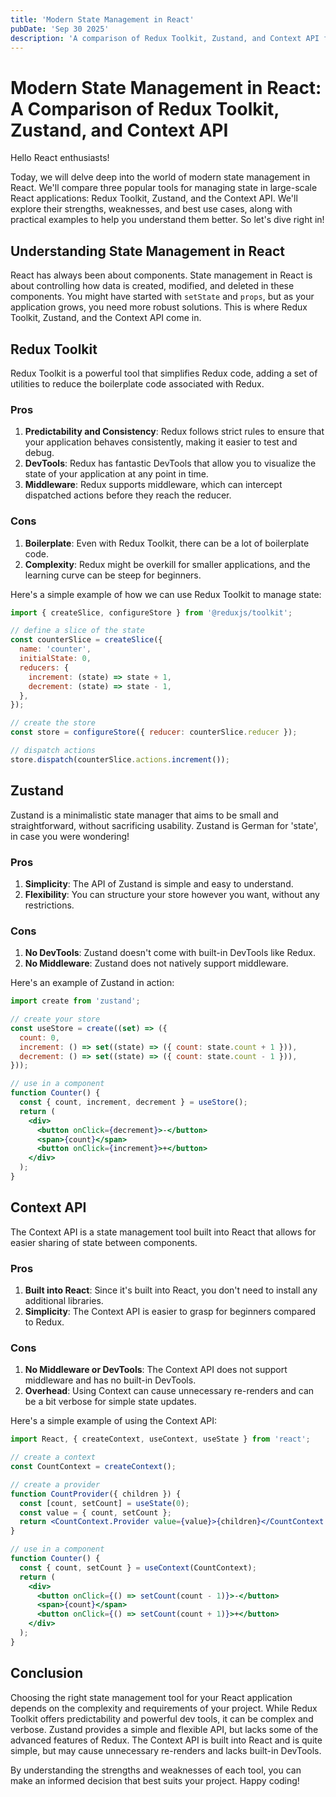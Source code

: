 ```yaml
---
title: 'Modern State Management in React'
pubDate: 'Sep 30 2025'
description: 'A comparison of Redux Toolkit, Zustand, and Context API for managing state in large-scale React applications.'
---
```


# Modern State Management in React: A Comparison of Redux Toolkit, Zustand, and Context API

Hello React enthusiasts!

Today, we will delve deep into the world of modern state management in React. We'll compare three popular tools for managing state in large-scale React applications: Redux Toolkit, Zustand, and the Context API. We'll explore their strengths, weaknesses, and best use cases, along with practical examples to help you understand them better. So let's dive right in!

## Understanding State Management in React

React has always been about components. State management in React is about controlling how data is created, modified, and deleted in these components. You might have started with `setState` and `props`, but as your application grows, you need more robust solutions. This is where Redux Toolkit, Zustand, and the Context API come in.

## Redux Toolkit

Redux Toolkit is a powerful tool that simplifies Redux code, adding a set of utilities to reduce the boilerplate code associated with Redux.

### Pros

1. **Predictability and Consistency**: Redux follows strict rules to ensure that your application behaves consistently, making it easier to test and debug.
2. **DevTools**: Redux has fantastic DevTools that allow you to visualize the state of your application at any point in time.
3. **Middleware**: Redux supports middleware, which can intercept dispatched actions before they reach the reducer.

### Cons

1. **Boilerplate**: Even with Redux Toolkit, there can be a lot of boilerplate code.
2. **Complexity**: Redux might be overkill for smaller applications, and the learning curve can be steep for beginners.

Here's a simple example of how we can use Redux Toolkit to manage state:

```jsx
import { createSlice, configureStore } from '@reduxjs/toolkit';

// define a slice of the state
const counterSlice = createSlice({
  name: 'counter',
  initialState: 0,
  reducers: {
    increment: (state) => state + 1,
    decrement: (state) => state - 1,
  },
});

// create the store
const store = configureStore({ reducer: counterSlice.reducer });

// dispatch actions
store.dispatch(counterSlice.actions.increment());
```

## Zustand

Zustand is a minimalistic state manager that aims to be small and straightforward, without sacrificing usability. Zustand is German for 'state', in case you were wondering!

### Pros

1. **Simplicity**: The API of Zustand is simple and easy to understand.
2. **Flexibility**: You can structure your store however you want, without any restrictions.

### Cons

1. **No DevTools**: Zustand doesn't come with built-in DevTools like Redux.
2. **No Middleware**: Zustand does not natively support middleware.

Here's an example of Zustand in action:

```jsx
import create from 'zustand';

// create your store
const useStore = create((set) => ({
  count: 0,
  increment: () => set((state) => ({ count: state.count + 1 })),
  decrement: () => set((state) => ({ count: state.count - 1 })),
}));

// use in a component
function Counter() {
  const { count, increment, decrement } = useStore();
  return (
    <div>
      <button onClick={decrement}>-</button>
      <span>{count}</span>
      <button onClick={increment}>+</button>
    </div>
  );
}
```

## Context API

The Context API is a state management tool built into React that allows for easier sharing of state between components.

### Pros

1. **Built into React**: Since it's built into React, you don't need to install any additional libraries.
2. **Simplicity**: The Context API is easier to grasp for beginners compared to Redux.

### Cons

1. **No Middleware or DevTools**: The Context API does not support middleware and has no built-in DevTools.
2. **Overhead**: Using Context can cause unnecessary re-renders and can be a bit verbose for simple state updates.

Here's a simple example of using the Context API:

```jsx
import React, { createContext, useContext, useState } from 'react';

// create a context
const CountContext = createContext();

// create a provider
function CountProvider({ children }) {
  const [count, setCount] = useState(0);
  const value = { count, setCount };
  return <CountContext.Provider value={value}>{children}</CountContext.Provider>;
}

// use in a component
function Counter() {
  const { count, setCount } = useContext(CountContext);
  return (
    <div>
      <button onClick={() => setCount(count - 1)}>-</button>
      <span>{count}</span>
      <button onClick={() => setCount(count + 1)}>+</button>
    </div>
  );
}
```

## Conclusion

Choosing the right state management tool for your React application depends on the complexity and requirements of your project. While Redux Toolkit offers predictability and powerful dev tools, it can be complex and verbose. Zustand provides a simple and flexible API, but lacks some of the advanced features of Redux. The Context API is built into React and is quite simple, but may cause unnecessary re-renders and lacks built-in DevTools.

By understanding the strengths and weaknesses of each tool, you can make an informed decision that best suits your project. Happy coding!